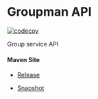 # Groupman API

[![codecov](https://codecov.io/gh/bremersee/groupman-api/branch/develop/graph/badge.svg)](https://codecov.io/gh/bremersee/groupman-api)

Group service API

#### Maven Site

- [Release](https://bremersee.github.io/groupman-api/index.html)

- [Snapshot](https://nexus.bremersee.org/repository/maven-sites/groupman-api/2.1.0-SNAPSHOT/index.html)
